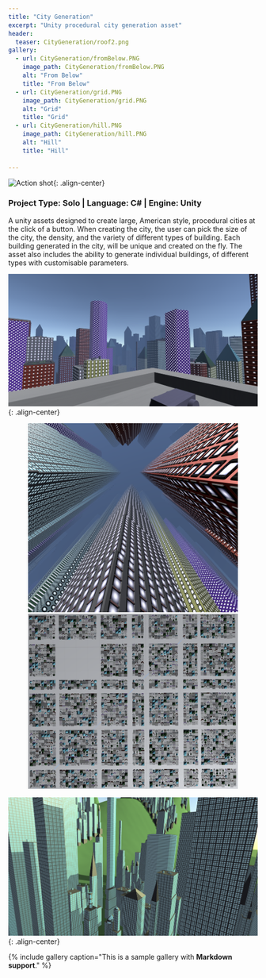 ```yaml
---
title: "City Generation"
excerpt: "Unity procedural city generation asset"
header:
  teaser: CityGeneration/roof2.png
gallery:
  - url: CityGeneration/fromBelow.PNG
    image_path: CityGeneration/fromBelow.PNG
    alt: "From Below"
    title: "From Below"
  - url: CityGeneration/grid.PNG
    image_path: CityGeneration/grid.PNG
    alt: "Grid"
    title: "Grid"
  - url: CityGeneration/hill.PNG
    image_path: CityGeneration/hill.PNG
    alt: "Hill"
    title: "Hill"

---
```


![Action shot](/images/CityGeneration/roof2.png){: .align-center}

### Project Type: Solo | Language: C# | Engine: Unity

A unity assets designed to create large, American style, procedural cities at the click of a button. When creating the city, the user can pick the size of the city, the density, and the variety of different types of building. Each building generated in the city, will be unique and created on the fly. The asset also includes the ability to generate individual buildings, of different types with customisable parameters.

![Action shot](/images/CityGeneration/roof1.png){: .align-center}

<figure class="half">
	<img src="/images/CityGeneration/fromBelow.PNG">
	<img src="/images/CityGeneration/grid.PNG">
</figure>

![Action shot](/images/CityGeneration/hill.PNG){: .align-center}



{% include gallery caption="This is a sample gallery with **Markdown support**." %}